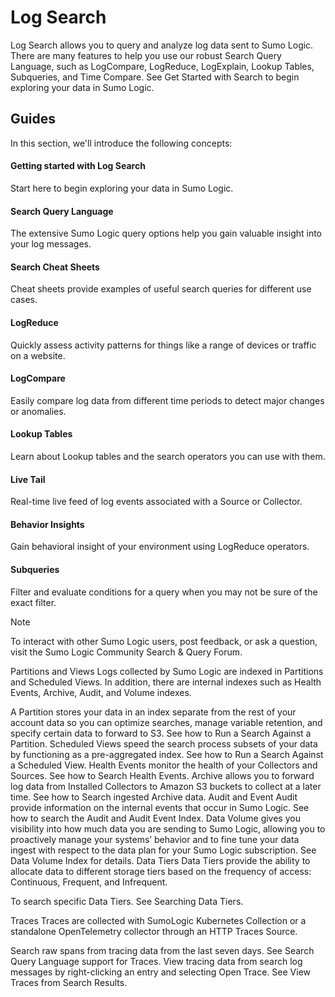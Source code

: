 
# Log Search
Log Search allows you to query and analyze log data sent to Sumo Logic. There are many features to help you use our robust Search Query Language, such as LogCompare, LogReduce, LogExplain, Lookup Tables, Subqueries, and Time Compare. See Get Started with Search to begin exploring your data in Sumo Logic.

## Guides
In this section, we'll introduce the following concepts:

#### Getting started with Log Search
Start here to begin exploring your data in Sumo Logic.

#### Search Query Language
The extensive Sumo Logic query options help you gain valuable insight into your log messages.

#### Search Cheat Sheets
Cheat sheets provide examples of useful search queries for different use cases.

#### LogReduce
Quickly assess activity patterns for things like a range of devices or traffic on a website.

#### LogCompare
Easily compare log data from different time periods to detect major changes or anomalies.

#### Lookup Tables
Learn about Lookup tables and the search operators you can use with them.

#### Live Tail
Real-time live feed of log events associated with a Source or Collector.

#### Behavior Insights
Gain behavioral insight of your environment using LogReduce operators.

#### Subqueries
Filter and evaluate conditions for a query when you may not be sure of the exact filter.


> [!NOTE]
To interact with other Sumo Logic users, post feedback, or ask a question, visit the Sumo Logic Community Search & Query Forum.

Partitions and Views
Logs collected by Sumo Logic are indexed in Partitions and Scheduled Views. In addition, there are internal indexes such as Health Events, Archive, Audit, and Volume indexes.

A Partition stores your data in an index separate from the rest of your account data so you can optimize searches, manage variable retention, and specify certain data to forward to S3. See how to Run a Search Against a Partition.
Scheduled Views speed the search process subsets of your data by functioning as a pre-aggregated index. See how to Run a Search Against a Scheduled View.
Health Events monitor the health of your Collectors and Sources. See how to Search Health Events.
Archive allows you to forward log data from Installed Collectors to Amazon S3 buckets to collect at a later time. See how to Search ingested Archive data.
Audit and Event Audit provide information on the internal events that occur in Sumo Logic. See how to search the Audit and Audit Event Index.
Data Volume gives you visibility into how much data you are sending to Sumo Logic, allowing you to proactively manage your systems’ behavior and to fine tune your data ingest with respect to the data plan for your Sumo Logic subscription. See Data Volume Index for details.
Data Tiers
Data Tiers provide the ability to allocate data to different storage tiers based on the frequency of access: Continuous, Frequent, and Infrequent.

To search specific Data Tiers. See Searching Data Tiers.

Traces
Traces are collected with SumoLogic Kubernetes Collection or a standalone OpenTelemetry collector through an HTTP Traces Source.

Search raw spans from tracing data from the last seven days. See Search Query Language support for Traces.
View tracing data from search log messages by right-clicking an entry and selecting Open Trace. See View Traces from Search Results.

